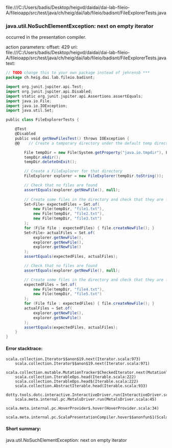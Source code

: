 file:///C:/Users/badis/Desktop/heigvd/daidai/dai-lab-fileio-A/fileioapp/src/test/java/ch/heig/dai/lab/fileio/badisnt/FileExplorerTests.java
### java.util.NoSuchElementException: next on empty iterator

occurred in the presentation compiler.

action parameters:
offset: 429
uri: file:///C:/Users/badis/Desktop/heigvd/daidai/dai-lab-fileio-A/fileioapp/src/test/java/ch/heig/dai/lab/fileio/badisnt/FileExplorerTests.java
text:
```scala
// TODO change this to your own package instead of jehrensb ***
package ch.heig.dai.lab.fileio.badisnt;

import org.junit.jupiter.api.Test;
import org.junit.jupiter.api.Disabled;
import static org.junit.jupiter.api.Assertions.assertEquals;
import java.io.File;
import java.io.IOException;
import java.util.Set;

public class FileExplorerTests {

    @Test
    @Disabled
    public void getNewFilesTest() throws IOException {
    @@    // Create a temporary directory under the default temp directory using java.io.File

        File tempDir = new File(System.getProperty("java.io.tmpdir"), Long.toString(System.nanoTime()));
        tempDir.mkdir();
        tempDir.deleteOnExit();

        // Create a FileExplorer for that directory
        FileExplorer explorer = new FileExplorer(tempDir.toString());

        // Check that no files are found
        assertEquals(explorer.getNewFile(), null);
        
        // Create some files in the directory and check that they are found
        Set<File> expectedFiles = Set.of(
            new File(tempDir, "file1.txt"),
            new File(tempDir, "file2.txt"),
            new File(tempDir, "file3.txt")
        );
        for (File file : expectedFiles) { file.createNewFile(); }
        Set<File> actualFiles = Set.of(
            explorer.getNewFile(),
            explorer.getNewFile(),
            explorer.getNewFile()
        );
        assertEquals(expectedFiles, actualFiles);

        // Check that no files are found
        assertEquals(explorer.getNewFile(), null);

        // Create some files in the directory and check that they are found
        expectedFiles = Set.of(
            new File(tempDir, "file4.txt"),
            new File(tempDir, "file5.txt")
        );
        for (File file : expectedFiles) { file.createNewFile(); }
        actualFiles = Set.of(
            explorer.getNewFile(),
            explorer.getNewFile()
        );
        assertEquals(expectedFiles, actualFiles);
    }
}
```



#### Error stacktrace:

```
scala.collection.Iterator$$anon$19.next(Iterator.scala:973)
	scala.collection.Iterator$$anon$19.next(Iterator.scala:971)
	scala.collection.mutable.MutationTracker$CheckedIterator.next(MutationTracker.scala:76)
	scala.collection.IterableOps.head(Iterable.scala:222)
	scala.collection.IterableOps.head$(Iterable.scala:222)
	scala.collection.AbstractIterable.head(Iterable.scala:933)
	dotty.tools.dotc.interactive.InteractiveDriver.run(InteractiveDriver.scala:168)
	scala.meta.internal.pc.MetalsDriver.run(MetalsDriver.scala:45)
	scala.meta.internal.pc.HoverProvider$.hover(HoverProvider.scala:34)
	scala.meta.internal.pc.ScalaPresentationCompiler.hover$$anonfun$1(ScalaPresentationCompiler.scala:329)
```
#### Short summary: 

java.util.NoSuchElementException: next on empty iterator